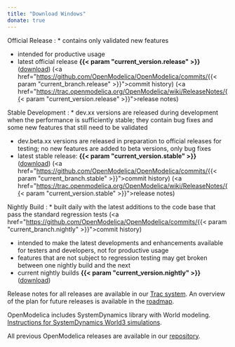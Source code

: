 ```yaml
---
title: "Download Windows"
donate: true
---
```


Official Release
: * contains only validated new features
  * intended for productive usage
  * latest official release **{{< param "current_version.release" >}}** ([download](https://build.openmodelica.org/omc/builds/windows/releases/1.19/2/)) (<a href="https://github.com/OpenModelica/OpenModelica/commits/{{< param "current_branch.release" >}}">commit history</a>) (<a href="https://trac.openmodelica.org/OpenModelica/wiki/ReleaseNotes/{{< param "current_version.release" >}}">release notes</a>)

Stable Development
: * dev.xx versions are released during development when the performance is sufficiently stable; they contain bug fixes and some new features that still need to be validated
  * dev.beta.xx versions are released in preparation to official releases for testing; no new features are added to beta versions, only bug fixes
  * latest stable release: **{{< param "current_version.stable" >}}** ([download](https://build.openmodelica.org/omc/builds/windows/releases/1.20/dev.beta4/)) (<a href="https://github.com/OpenModelica/OpenModelica/commits/{{< param "current_branch.stable" >}}">commit history</a>) (<a href="https://trac.openmodelica.org/OpenModelica/wiki/ReleaseNotes/{{< param "current_version.stable" >}}">release notes</a>)

Nightly Build
: * built daily with the latest additions to the code base that pass the standard regression tests (<a href="https://github.com/OpenModelica/OpenModelica/commits/{{< param "current_branch.nightly" >}}">commit history</a>)
  * intended to make the latest developments and enhancements available for testers and developers, not for productive usage
  * features that are not subject to regression testing may get broken between one nightly build and the next
  * current nightly builds **{{< param "current_version.nightly" >}}** ([download](https://build.openmodelica.org/omc/builds/windows/nightly-builds/))


Release notes for all releases are available in our <a href="https://trac.openmodelica.org/OpenModelica/wiki/ReleaseNotes">Trac system</a>.
An overview of the plan for future releases is available in the <a href="https://trac.openmodelica.org/OpenModelica/roadmap">roadmap</a>.

OpenModelica includes SystemDynamics library with World modeling. <a href="/images/docs/SystemDynamics-World3-Simulation-with-OpenModelica.pdf" target="_blank">Instructions for SystemDynamics World3 simulations</a>.

All previous OpenModelica releases are available in our <a href="https://build.openmodelica.org/omc/builds/windows/releases/">repository</a>.
